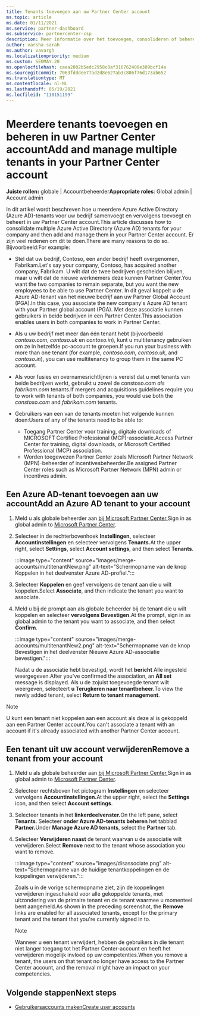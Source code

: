 ```yaml
---
title: Tenants toevoegen aan uw Partner Center account
ms.topic: article
ms.date: 01/11/2021
ms.service: partner-dashboard
ms.subservice: partnercenter-csp
description: Meer informatie over het toevoegen, consolideren of beheren van meerdere Azure AD-tenants in uw Partner Center-account en ontdek waarom u dit zou willen doen.
author: varsha-sarah
ms.author: vavargh
ms.localizationpriority: medium
ms.custom: SEOMAY.20
ms.openlocfilehash: caea2002b5edc2958c0af316762408e309bcf14a
ms.sourcegitcommit: 7063fdddee77ad2d8e627ab3c806f76d173ab652
ms.translationtype: MT
ms.contentlocale: nl-NL
ms.lasthandoff: 05/19/2021
ms.locfileid: "110151199"
---
```

# <a name="add-and-manage-multiple-tenants-in-your-partner-center-account"></a><span data-ttu-id="453b1-103">Meerdere tenants toevoegen en beheren in uw Partner Center account</span><span class="sxs-lookup"><span data-stu-id="453b1-103">Add and manage multiple tenants in your Partner Center account</span></span>


<span data-ttu-id="453b1-104">**Juiste rollen:** globale | Accountbeheerder</span><span class="sxs-lookup"><span data-stu-id="453b1-104">**Appropriate roles**: Global admin | Account admin</span></span>

<span data-ttu-id="453b1-105">In dit artikel wordt beschreven hoe u meerdere Azure Active Directory (Azure AD)-tenants voor uw bedrijf samenvoegt en vervolgens toevoegt en beheert in uw Partner Center account.</span><span class="sxs-lookup"><span data-stu-id="453b1-105">This article discusses how to consolidate multiple Azure Active Directory (Azure AD) tenants for your company and then add and manage them in your Partner Center account.</span></span> <span data-ttu-id="453b1-106">Er zijn veel redenen om dit te doen.</span><span class="sxs-lookup"><span data-stu-id="453b1-106">There are many reasons to do so.</span></span> <span data-ttu-id="453b1-107">Bijvoorbeeld:</span><span class="sxs-lookup"><span data-stu-id="453b1-107">For example:</span></span>

- <span data-ttu-id="453b1-108">Stel dat uw bedrijf, Contoso, een ander bedrijf heeft overgenomen, Fabrikam.</span><span class="sxs-lookup"><span data-stu-id="453b1-108">Let's say your company, Contoso, has acquired another company, Fabrikam.</span></span> <span data-ttu-id="453b1-109">U wilt dat de twee bedrijven gescheiden blijven, maar u wilt dat de nieuwe werknemers deze kunnen Partner Center.</span><span class="sxs-lookup"><span data-stu-id="453b1-109">You want the two companies to remain separate, but you want the new employees to be able to use Partner Center.</span></span> <span data-ttu-id="453b1-110">In dit geval koppelt u de Azure AD-tenant van het nieuwe bedrijf aan uw Partner Global Account (PGA).</span><span class="sxs-lookup"><span data-stu-id="453b1-110">In this case, you associate the new company's Azure AD tenant with your Partner global account (PGA).</span></span> <span data-ttu-id="453b1-111">Met deze associatie kunnen gebruikers in beide bedrijven in een Partner Center.</span><span class="sxs-lookup"><span data-stu-id="453b1-111">This association enables users in both companies to work in Partner Center.</span></span>

- <span data-ttu-id="453b1-112">Als u uw bedrijf met meer dan één tenant hebt (bijvoorbeeld *contoso.com*, *contoso.uk* en *contoso.in*), kunt u multitenancy gebruiken om ze in hetzelfde pc-account te groepen.</span><span class="sxs-lookup"><span data-stu-id="453b1-112">If you run your business with more than one tenant (for example, *contoso.com*, *contoso.uk*, and *contoso.in*), you can use multitenancy to group them in the same PC account.</span></span>

- <span data-ttu-id="453b1-113">Als voor fusies en overnamesrichtlijnen is vereist dat u met tenants van beide bedrijven werkt, gebruikt u zowel de constoso.com *als* *fabrikam.com* tenants.</span><span class="sxs-lookup"><span data-stu-id="453b1-113">If mergers and acquisitions guidelines require you to work with tenants of both companies, you would use both the *constoso.com* and *fabrikam.com* tenants.</span></span>

- <span data-ttu-id="453b1-114">Gebruikers van een van de tenants moeten het volgende kunnen doen:</span><span class="sxs-lookup"><span data-stu-id="453b1-114">Users of any of the tenants need to be able to:</span></span>
    * <span data-ttu-id="453b1-115">Toegang Partner Center voor training, digitale downloads of MICROSOFT Certified Professional (MCP)-associatie.</span><span class="sxs-lookup"><span data-stu-id="453b1-115">Access Partner Center for training, digital downloads, or Microsoft Certified Professional (MCP) association.</span></span>
    * <span data-ttu-id="453b1-116">Worden toegewezen Partner Center zoals Microsoft Partner Network (MPN)-beheerder of incentivesbeheerder.</span><span class="sxs-lookup"><span data-stu-id="453b1-116">Be assigned Partner Center roles such as Microsoft Partner Network (MPN) admin or incentives admin.</span></span>

## <a name="add-an-azure-ad-tenant-to-your-account"></a><span data-ttu-id="453b1-117">Een Azure AD-tenant toevoegen aan uw account</span><span class="sxs-lookup"><span data-stu-id="453b1-117">Add an Azure AD tenant to your account</span></span>

1. <span data-ttu-id="453b1-118">Meld u als globale beheerder aan [bij Microsoft Partner Center.](https://partner.microsoft.com/dashboard)</span><span class="sxs-lookup"><span data-stu-id="453b1-118">Sign in as global admin to [Microsoft Partner Center](https://partner.microsoft.com/dashboard).</span></span>

1. <span data-ttu-id="453b1-119">Selecteer in de rechterbovenhoek **Instellingen,** selecteer **Accountinstellingen** en selecteer vervolgens **Tenants.**</span><span class="sxs-lookup"><span data-stu-id="453b1-119">At the upper right, select **Settings**, select **Account settings**, and then select **Tenants**.</span></span>
 
   :::image type="content" source="images/merge-accounts/multitenantNew.png" alt-text="Schermopname van de knop Koppelen in het deelvenster Azure AD-profiel."::: 

1. <span data-ttu-id="453b1-121">Selecteer **Koppelen** en geef vervolgens de tenant aan die u wilt koppelen.</span><span class="sxs-lookup"><span data-stu-id="453b1-121">Select **Associate**, and then indicate the tenant you want to associate.</span></span>

1. <span data-ttu-id="453b1-122">Meld u bij de prompt aan als globale beheerder bij de tenant die u wilt koppelen en selecteer **vervolgens Bevestigen.**</span><span class="sxs-lookup"><span data-stu-id="453b1-122">At the prompt, sign in as global admin to the tenant you want to associate, and then select **Confirm**.</span></span> 

   :::image type="content" source="images/merge-accounts/multitenantNew2.png" alt-text="Schermopname van de knop Bevestigen in het deelvenster Nieuwe Azure AD-associatie bevestigen."::: 

   <span data-ttu-id="453b1-124">Nadat u de associatie hebt bevestigd, wordt het **bericht** Alle ingesteld weergegeven.</span><span class="sxs-lookup"><span data-stu-id="453b1-124">After you've confirmed the association, an **All set** message is displayed.</span></span> <span data-ttu-id="453b1-125">Als u de zojuist toegevoegde tenant wilt weergeven, selecteert **u Terugkeren naar tenantbeheer.**</span><span class="sxs-lookup"><span data-stu-id="453b1-125">To view the newly added tenant, select **Return to tenant management**.</span></span> 
 
>[!NOTE]
><span data-ttu-id="453b1-126">U kunt een tenant niet koppelen aan een account als deze al is gekoppeld aan een Partner Center account.</span><span class="sxs-lookup"><span data-stu-id="453b1-126">You can't associate a tenant with an account if it's already associated with another Partner Center account.</span></span>


## <a name="remove-a-tenant-from-your-account"></a><span data-ttu-id="453b1-127">Een tenant uit uw account verwijderen</span><span class="sxs-lookup"><span data-stu-id="453b1-127">Remove a tenant from your account</span></span>
 
1. <span data-ttu-id="453b1-128">Meld u als globale beheerder aan [bij Microsoft Partner Center.](https://partner.microsoft.com/dashboard)</span><span class="sxs-lookup"><span data-stu-id="453b1-128">Sign in as global admin to [Microsoft Partner Center](https://partner.microsoft.com/dashboard).</span></span>

1. <span data-ttu-id="453b1-129">Selecteer rechtsboven het pictogram **Instellingen** en selecteer vervolgens **Accountinstellingen.**</span><span class="sxs-lookup"><span data-stu-id="453b1-129">At the upper right, select the **Settings** icon, and then select **Account settings**.</span></span>

1. <span data-ttu-id="453b1-130">Selecteer tenants in het **linkerdeelvenster.**</span><span class="sxs-lookup"><span data-stu-id="453b1-130">On the left pane, select **Tenants**.</span></span> <span data-ttu-id="453b1-131">Selecteer **onder Azure AD-tenants beheren** het tabblad **Partner.**</span><span class="sxs-lookup"><span data-stu-id="453b1-131">Under **Manage Azure AD tenants**, select the **Partner** tab.</span></span>
 
1. <span data-ttu-id="453b1-132">Selecteer **Verwijderen naast** de tenant waarvan u de associatie wilt verwijderen.</span><span class="sxs-lookup"><span data-stu-id="453b1-132">Select **Remove** next to the tenant whose association you want to remove.</span></span>

   :::image type="content" source="images/disassociate.png" alt-text="Schermopname van de huidige tenantkoppelingen en de koppelingen verwijderen.":::

   <span data-ttu-id="453b1-134">Zoals u in de vorige  schermopname ziet, zijn de koppelingen verwijderen ingeschakeld voor alle gekoppelde tenants, met uitzondering van de primaire tenant en de tenant waarmee u momenteel bent aangemeld.</span><span class="sxs-lookup"><span data-stu-id="453b1-134">As shown in the preceding screenshot, the **Remove** links are enabled for all associated tenants, except for the primary tenant and the tenant that you're currently signed in to.</span></span> 

   > [!NOTE]   
   > <span data-ttu-id="453b1-135">Wanneer u een tenant verwijdert, hebben de gebruikers in die tenant niet langer toegang tot het Partner Center-account en heeft het verwijderen mogelijk invloed op uw competenties.</span><span class="sxs-lookup"><span data-stu-id="453b1-135">When you remove a tenant, the users on that tenant no longer have access to the Partner Center account, and the removal might have an impact on your competencies.</span></span> 

## <a name="next-steps"></a><span data-ttu-id="453b1-136">Volgende stappen</span><span class="sxs-lookup"><span data-stu-id="453b1-136">Next steps</span></span>

- [<span data-ttu-id="453b1-137">Gebruikersaccounts maken</span><span class="sxs-lookup"><span data-stu-id="453b1-137">Create user accounts</span></span>](create-user-accounts-and-set-permissions.md)






